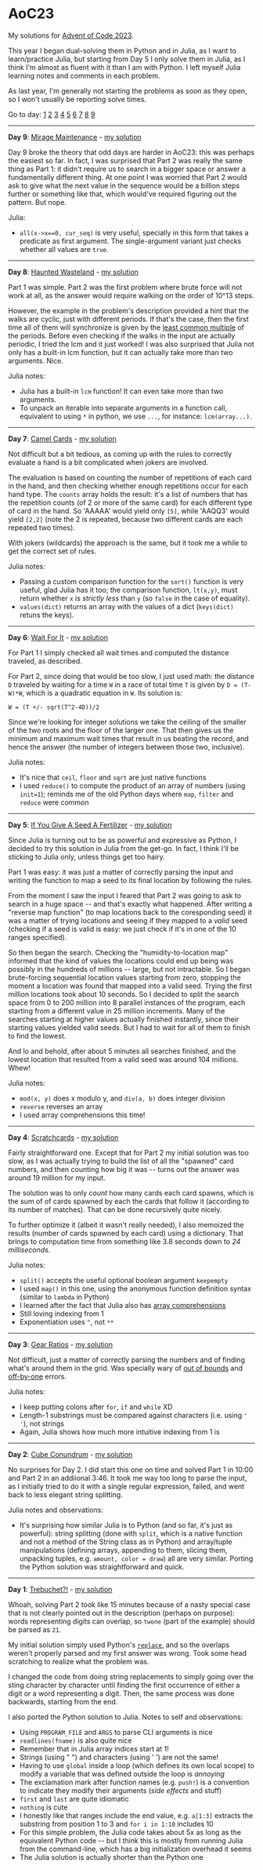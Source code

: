 # AoC23
My solutions for [Advent of Code 2023](https://adventofcode.com/2023).

This year I began dual-solving them in Python and in Julia, as I want to learn/practice Julia, but starting from Day 5 I only solve them in Julia, as I think I'm almost as fluent with it than I am with Python. I left myself Julia learning notes and comments in each problem.

As last year, I'm generally not starting the problems as soon as they open, so I won't usually be reporting solve times.

Go to day: [1](#day1) [2](#day2) [3](#day3) [4](#day4) [5](#day5) [6](#day6) [7](#day7) [8](#day8) [9](#day9)

---

**Day 9**: [Mirage Maintenance](https://adventofcode.com/2023/day/9)<a name="day9"></a> - [my solution](https://github.com/meithan/AoC23/blob/main/day09)

Day 9 broke the theory that odd days are harder in AoC23: this was perhaps the easiest so far. In fact, I was surprised that Part 2 was really the same thing as Part 1: it didn't require us to search in a bigger space or answer a fundamentally different thing. At one point I was worried that Part 2 would ask to give what the next value in the sequence would be a billion steps further or something like that, which would've required figuring out the pattern. But nope.

Julia:
* `all(x->x==0, cur_seq)` is very useful, specially in this form that takes a predicate as first argument. The single-argument variant just checks whether all values are `true`.

---

**Day 8**: [Haunted Wasteland](https://adventofcode.com/2023/day/8)<a name="day8"></a> - [my solution](https://github.com/meithan/AoC23/blob/main/day08)

Part 1 was simple. Part 2 was the first problem where brute force will not work at all, as the answer would require walking on the order of 10^13 steps.

However, the example in the problem's description provided a hint that the walks are cyclic, just with different periods. If that's the case, then the first time all of them will synchronize is given by the [least common multiple](https://en.wikipedia.org/wiki/Least_common_multiple) of the periods. Before even checking if the walks in the input are actually periodic, I tried the lcm and it just worked! I was also surprised that Julia not only has a built-in lcm function, but it can actually take more than two arguments. Nice.

Julia notes:
* Julia has a built-in `lcm` function! It can even take more than two arguments.
* To unpack an iterable into separate arguments in a function call, equivalent to using `*` in python, we use `...`, for instance: `lcm(array...)`.

---

**Day 7**: [Camel Cards](https://adventofcode.com/2023/day/7)<a name="day7"></a> - [my solution](https://github.com/meithan/AoC23/blob/main/day07)

Not difficult but a bit tedious, as coming up with the rules to correctly evaluate a hand is a bit complicated when jokers are involved.

The evaluation is based on counting the number of repetitions of each card in the hand, and then checking whether enough repetitions occur for each hand type. The `counts` array holds the result: it's a list of numbers that has the repetition counts (of 2 or more of the same card) for each different type of card in the hand. So 'AAAAA' would yield only `[5]`, while 'AAQQ3' would yield `[2,2]` (note the 2 is repeated, because two different cards are each repeated two times).

With jokers (wildcards) the approach is the same, but it took me a while to get the correct set of rules.

Julia notes:
* Passing a custom comparison function for the `sort()` function is very useful, glad Julia has it too; the comparison function, `lt(x,y)`, must return whether `x` is *strictly less* than `y` (so `false` in the case of equality).
* `values(dict)` returns an array with the values of a dict (`keys(dict)` retuns the keys).

---

**Day 6**: [Wait For It](https://adventofcode.com/2023/day/6)<a name="day6"></a> - [my solution](https://github.com/meithan/AoC23/blob/main/day06)

For Part 1 I simply checked all wait times and computed the distance traveled, as described.

For Part 2, since doing that would be too slow, I just used math: the distance `D` traveled by waiting for a time `W` in a race of total time `T` is given by `D = (T-W)*W`, which is a quadratic equation in `W`. Its solution is:

`W = (T +/- sqrt(T^2-4D))/2`

Since we're looking for integer solutions we take the ceiling of the smaller of the two roots and the floor of the larger one. That then gives us the minimum and maximum wait times that result in us beating the record, and hence the answer (the number of integers between those two, inclusive).

Julia notes:
* It's nice that `ceil`, `floor` and `sqrt` are just native functions
* I used `reduce()` to compute the product of an array of numbers (using `init=1`); reminds me of the old Python days where `map`, `filter` and `reduce` were common

---

**Day 5**: [If You Give A Seed A Fertilizer](https://adventofcode.com/2023/day/5)<a name="day5"></a> - [my solution](https://github.com/meithan/AoC23/blob/main/day05)

Since Julia is turning out to be as powerful and expressive as Python, I decided to try this solution in Julia from the get-go. In fact, I think I'll be sticking to Julia only, unless things get too hairy.

Part 1 was easy: it was just a matter of correctly parsing the input and writing the function to map a seed to its final location by following the rules.

From the moment I saw the input I feared that Part 2 was going to ask to search in a huge space -- and that's exactly what happened. After writing a "reverse map function" (to map locations back to the coresponding seed) it was a matter of trying locations and seeing if they mapped to a *valid* seed (checking if a seed is valid is easy: we just check if it's in one of the 10 ranges specified).

So then began the search. Checking the "humidity-to-location map" informed that the kind of values the locations could end up being was possibly in the hundreds of millions -- large, but not intractable. So I began brute-forcing sequential location values starting from zero, stopping the moment a location was found that mapped into a valid seed. Trying the first million locations took about 10 seconds. So I decided to split the search space from 0 to 200 million into 8 parallel instances of the program, each starting from a different value in 25 million increments. Many of the searches starting at higher values actually finished instantly, since their starting values yielded valid seeds. But I had to wait for all of them to finish to find the lowest.

And lo and behold, after about 5 minutes all searches finished, and the lowest location that resulted from a valid seed was around 104 millions. Whew!

Julia notes:
* `mod(x, y)` does x modulo y, and `div(a, b)` does integer division
* `reverse` reverses an array
* I used array comprehensions this time!

---

**Day 4**: [Scratchcards](https://adventofcode.com/2023/day/4)<a name="day4"></a> - [my solution](https://github.com/meithan/AoC23/blob/main/day04)

Fairly straightforward one. Except that for Part 2 my initial solution was too slow, as I was actually trying to build the list of all the "spawned" card numbers, and then counting how big it was -- turns out the answer was around 19 million for my input.

The solution was to only *count* how many cards each card spawns, which is the sum of of cards spawned by each the cards that follow it (according to its number of matches). That can be done recursively quite nicely.

To further optimize it (albeit it wasn't really needed), I also memoized the results (number of cards spawned by each card) using a dictionary. That brings to computation time from something like 3.8 seconds down to *24 milliseconds*.

Julia notes:
* `split()` accepts the useful optional boolean argument `keepempty`
* I used `map()` in this one, using the anonymous function definition syntax (similar to `lambda` in Python)
* I learned after the fact that Julia also has [array comprehensions](https://docs.julialang.org/en/v1/manual/arrays/#man-comprehensions)
* Still loving indexing from 1
* Exponentiation uses `^`, not `**`

---

**Day 3**: [Gear Ratios](https://adventofcode.com/2023/day/3)<a name="day3"></a> - [my solution](https://github.com/meithan/AoC23/blob/main/day03)

Not difficult, just a matter of correctly parsing the numbers and of finding what's around them in the grid. Was specially wary of [out of bounds](https://en.wikipedia.org/wiki/Bounds_checking) and [off-by-one](https://en.wikipedia.org/wiki/Off-by-one_error) errors.

Julia notes:
* I keep putting colons after `for`, `if` and `while` XD
* Length-1 substrings must be compared against characters (i.e. using `' '`), not strings
* Again, Julia shows how much more intuitive indexing from 1 is

---

**Day 2**: [Cube Conundrum](https://adventofcode.com/2023/day/2)<a name="day2"></a> - [my solution](https://github.com/meithan/AoC23/blob/main/day02)

No surprises for Day 2. I did start this one on time and solved Part 1 in 10:00 and Part 2 in an addiional 3:46. It took me way too long to parse the input, as I initially tried to do it with a single regular expression, failed, and went back to less elegant string splitting.

Julia notes and observations:

* It's surprising how similar Julia is to Python (and so far, it's just as powerful): string splitting (done with `split`, which is a native function and not a method of the String class as in Python) and array/tuple manipulations (defining arrays, appending to them, slicing them, unpacking tuples, e.g. `amount, color = draw`) all are very similar. Porting the Python solution was straightforward and quick.

---

**Day 1**: [Trebuchet?!](https://adventofcode.com/2023/day/1)<a name="day1"></a> - [my solution](https://github.com/meithan/AoC23/blob/main/day01)

Whoah, solving Part 2 took like 15 minutes because of a nasty special case that is not clearly pointed out in the description (perhaps on purpose): words representing digits can overlap, so `twone` (part of the example) should be parsed as `21`.

My initial solution simply used Python's [`replace`](https://docs.python.org/3/library/stdtypes.html#str.replace), and so the overlaps weren't properly parsed and my first answer was wrong. Took some head scratching to realize what the problem was.

I changed the code from doing string replacements to simply going over the sting character by character until finding the first occurrence of either a digit or a word representing a digit. Then, the same process was done backwards, starting from the end.

I also ported the Python solution to Julia. Notes to self and observations:

* Using `PROGRAM_FILE` and `ARGS` to parse CLI arguments is nice
* `readlines(fname)` is also quite nice
* Remember that in Julia array indices start at 1!
* Strings (using " ") and characters (using ' ') are not the same!
* Having to use `global` inside a loop (which defines its own local scope) to modify a variable that was defined outside the loop is _annoying_
* The exclamation mark after function names (e.g. `push!`) is a convention to indicate they modify their arguments (_side effects_ and stuff)
* `first` and `last` are quite idiomatic
* `nothing` is cute
* I honestly like that ranges include the end value, e.g. `a[1:3]` extracts the substring from position 1 to 3 and `for i in 1:10` includes 10
* For this simple problem, the Julia code takes about 5x as long as the equivalent Python code -- but I think this is mostly from running Julia from the command-line, which has a big initialization overhead it seems
* The Julia solution is actually shorter than the Python one
